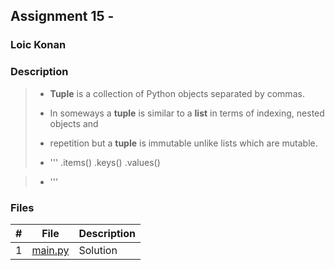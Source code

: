 ## Assignment 15 -

### Loic Konan

### Description

> - **Tuple** is a collection of Python objects separated by commas.
> - In someways a **tuple** is similar to a **list** in terms of indexing, nested objects and <br>
> - repetition but a **tuple** is immutable unlike lists which are mutable.
>
> - '''
    .items()
    .keys()
    .values()

> - '''
>

### Files

|   #   | File               | Description |
| :---: | ------------------ | ----------- |
|   1   | [main.py](main.py) | Solution    |
